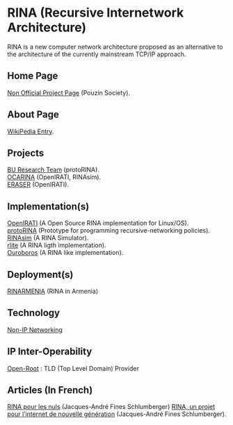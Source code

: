 # RINA (Recursive Internetwork Architecture)

RINA is a new computer network architecture proposed as an alternative to the architecture of the currently mainstream TCP/IP approach.

## Home Page 
<a href="https://pouzinsociety.org/">Non Official Project Page</a> (Pouzin Society).  

## About Page
<a href="https://en.wikipedia.org/wiki/Recursive_Internetwork_Architecture">WikiPedia Entry</a>.

## Projects
<a href="http://csr.bu.edu/rina/index.html">BU Research Team</a> (protoRINA).  
<a href="https://www.mn.uio.no/ifi/english/research/projects/ocarina/">OCARINA</a> (OpenIRATI, RINAsim).  
<a href="http://people.ccaba.upc.edu/careglio/index.php/eraser-project/">ERASER</a> (OpenIRATI).  

## Implementation(s)
<a href="https://github.com/IRATI/stack">OpenIRATI</a> (A Open Source RINA implementation for Linux/OS).  
<a href="https://github.com/ProtoRINA/users/wiki">protoRINA</a> (Prototype for programming recursive-networking policies).  
<a href="https://github.com/kvetak/RINA">RINAsim</a> (A RINA Simulator).  
<a href="https://github.com/vmaffione/rlite">rlite</a> (A RINA ligth implementation).  
<a href="https://ouroboros.rocks/">Ouroboros</a> (A RINA like implementation).  

## Deployment(s)
<a href="https://rinarmenia.com/">RINARMENIA</a> (RINA in Armenia)

## Technology
<a href="https://www.etsi.org/technologies/non-ip-networking">Non-IP Networking</a>

## IP Inter-Operability
<a href="https://www.open-root.eu/">Open-Root</a> : TLD (Top Level Domain) Provider

## Articles (In French)
<a href="https://www.linkedin.com/pulse/rina-recursive-inter-network-architecture-pour-les-un-urban-galindo/?originalSubdomain=fr">RINA pour les nuls</a> (Jacques-André Fines Schlumberger)
<a href="https://la-rem.eu/2019/09/rina-un-projet-pour-linternet-de-nouvelle-generation/">RINA, un projet pour l’internet de nouvelle génération</a> (Jacques-André Fines Schlumberger).  
